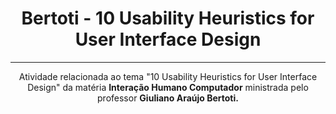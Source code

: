 <div align='center'>

# Bertoti - 10 Usability Heuristics for User Interface Design

---

Atividade relacionada ao tema "10 Usability Heuristics for User Interface Design" da matéria **Interação Humano Computador** ministrada pelo professor **Giuliano Araújo Bertoti.**

</div>
